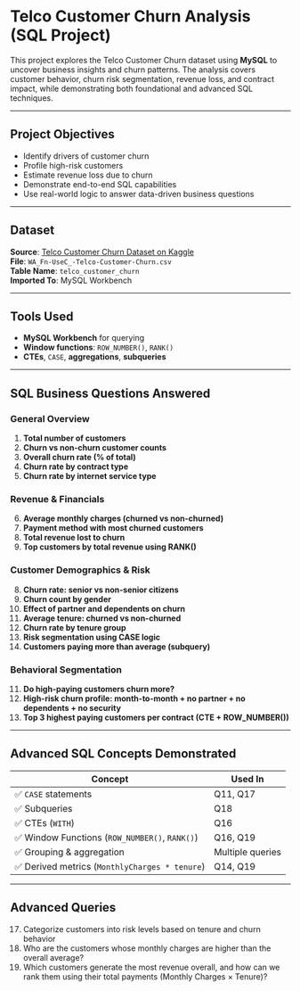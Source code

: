 # Telco Customer Churn Analysis (SQL Project)

This project explores the Telco Customer Churn dataset using **MySQL** to uncover business insights and churn patterns. The analysis covers customer behavior, churn risk segmentation, revenue loss, and contract impact, while demonstrating both foundational and advanced SQL techniques.

---

## Project Objectives

- Identify drivers of customer churn
- Profile high-risk customers
- Estimate revenue loss due to churn
- Demonstrate end-to-end SQL capabilities
- Use real-world logic to answer data-driven business questions

---

## Dataset

**Source**: [Telco Customer Churn Dataset on Kaggle](https://www.kaggle.com/datasets/blastchar/telco-customer-churn)  
**File**: `WA_Fn-UseC_-Telco-Customer-Churn.csv`  
**Table Name**: `telco_customer_churn`  
**Imported To**: MySQL Workbench

---

## Tools Used

- **MySQL Workbench** for querying
- **Window functions**: `ROW_NUMBER()`, `RANK()`
- **CTEs**, `CASE`, **aggregations**, **subqueries**

---

## SQL Business Questions Answered

### General Overview
1. **Total number of customers**
2. **Churn vs non-churn customer counts**
3. **Overall churn rate (% of total)**
4. **Churn rate by contract type**
5. **Churn rate by internet service type**

### Revenue & Financials
6. **Average monthly charges (churned vs non-churned)**
7. **Payment method with most churned customers**
14. **Total revenue lost to churn**
19. **Top customers by total revenue using RANK()**

###  Customer Demographics & Risk
8. **Churn rate: senior vs non-senior citizens**
9. **Churn count by gender**
10. **Effect of partner and dependents on churn**
12. **Average tenure: churned vs non-churned**
13. **Churn rate by tenure group**
17. **Risk segmentation using CASE logic**
18. **Customers paying more than average (subquery)**

### Behavioral Segmentation
11. **Do high-paying customers churn more?**
15. **High-risk churn profile: month-to-month + no partner + no dependents + no security**
16. **Top 3 highest paying customers per contract (CTE + ROW_NUMBER())**

---

## Advanced SQL Concepts Demonstrated

| Concept | Used In |
|--------|---------|
| ✅ `CASE` statements | Q11, Q17 |
| ✅ Subqueries | Q18 |
| ✅ CTEs (`WITH`) | Q16 |
| ✅ Window Functions (`ROW_NUMBER()`, `RANK()`) | Q16, Q19 |
| ✅ Grouping & aggregation | Multiple queries |
| ✅ Derived metrics (`MonthlyCharges * tenure`) | Q14, Q19 |

---

## Advanced Queries

17. Categorize customers into risk levels based on tenure and churn behavior
18. Who are the customers whose monthly charges are higher than the overall average?
19. Which customers generate the most revenue overall, and how can we rank them using their total payments (Monthly Charges × Tenure)?
